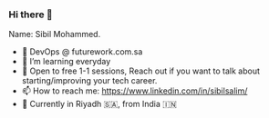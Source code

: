 ### Hi there 👋

Name: Sibil Mohammed.

- 🔭 DevOps @ futurework.com.sa
- 🌱 I’m learning everyday
- 💬 Open to free 1-1 sessions, Reach out if you want to talk about starting/improving your tech career.
- 📫 How to reach me: https://www.linkedin.com/in/sibilsalim/
- 🏢 Currently in Riyadh 🇸🇦, from India 🇮🇳
